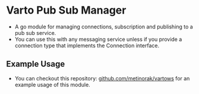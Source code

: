 # Varto Pub Sub Manager
* A go module for managing connections, subscription and publishing to a pub sub service.
* You can use this with any messaging service unless if you provide a connection type that implements the Connection interface.

## Example Usage
 * You can checkout this repository: [github.com/metinorak/vartows](https://github.com/metinorak/vartows) for an example usage of this module.
